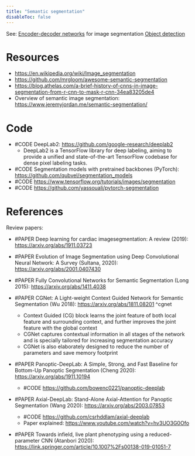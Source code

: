 ```yaml
---
title: "Semantic segmentation"
disableToc: false 
---
```


See:
[Encoder-decoder networks](Encoder-decoder%20networks.md) for image segmentation
[Object detection](Object%20detection.md)

# Resources
- https://en.wikipedia.org/wiki/Image_segmentation
- https://github.com/mrgloom/awesome-semantic-segmentation
- https://blog.athelas.com/a-brief-history-of-cnns-in-image-segmentation-from-r-cnn-to-mask-r-cnn-34ea83205de4
- Overview of semantic image segmentation: https://www.jeremyjordan.me/semantic-segmentation/

# Code
- #CODE DeepLab2: https://github.com/google-research/deeplab2
	- DeepLab2 is a TensorFlow library for deep labeling, aiming to provide a unified and state-of-the-art TensorFlow codebase for dense pixel labeling tasks.
- #CODE Segmentation models with pretrained backbones (PyTorch): https://github.com/qubvel/segmentation_models
- #CODE https://www.tensorflow.org/tutorials/images/segmentation
- #CODE https://github.com/yassouali/pytorch-segmentation

# References
Review papers:
- #PAPER Deep learning for cardiac imagesegmentation: A review (2019): https://arxiv.org/abs/1911.03723
- #PAPER Evolution of Image Segmentation using Deep Convolutional Neural Network: A Survey (Sultana, 2020): https://arxiv.org/abs/2001.0407430

- #PAPER Fully Convolutional Networks for Semantic Segmentation (Long 2015): https://arxiv.org/abs/1411.4038
- #PAPER CGNet: A Light-weight Context Guided Network for Semantic Segmentation (Wu 2018): https://arxiv.org/abs/1811.08201 ^cgnet
	- Context Guided (CG) block learns the joint feature of both local feature and surrounding context, and further improves the joint feature with the global context
	- CGNet captures contextual information in all stages of the network and is specially tailored for increasing segmentation accuracy 
	- CGNet is also elaborately designed to reduce the number of parameters and save memory footprint
- #PAPER Panoptic-DeepLab: A Simple, Strong, and Fast Baseline for Bottom-Up Panoptic Segmentation (Cheng 2020): https://arxiv.org/abs/1911.10194
	- #CODE https://github.com/bowenc0221/panoptic-deeplab
- #PAPER Axial-DeepLab: Stand-Alone Axial-Attention for Panoptic Segmentation (Wang 2020): https://arxiv.org/abs/2003.07853
	- #CODE https://github.com/csrhddlam/axial-deeplab
	- Paper explained: https://www.youtube.com/watch?v=hv3UO3G0Ofo
- #PAPER Towards infield, live plant phenotyping using a reduced-parameter CNN (Atanbori 2020): https://link.springer.com/article/10.1007%2Fs00138-019-01051-7